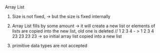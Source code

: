 Array List

1. Size is not fixed, -> but the size is fixed internally
2. Array List fills by some amount -> it will create a new list or elements of lists are copied into the new list, old one is deleted
// 1 2 3 4 - > 1 2 3 4 23 23 23 23  -> so initial array list copied into a new list 

3. primitive data types are not accepted